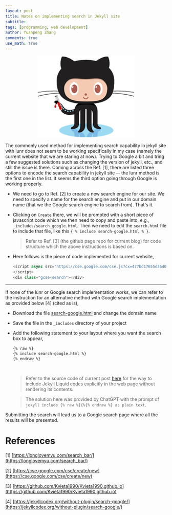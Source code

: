 ```yaml
---
layout: post
title: Notes on implementing search in Jekyll site
subtitle:
tags: [programming, web development]
author: Yuanpeng Zhang
comments: true
use_math: true
---
```


<p align='center'>
<img src="/assets/img/posts/jekyll.png"
   style="border:none;"
   width="300"
   alt="jekyll"
   title="jekyll" />
</p>

The commonly used method for implementing search capability in jekyll site with
lunr does not seem to be working specifically in my case (namely the current
website that we are staring at now). Trying to Google a bit and tring a few
suggested solutions such as changing the version of jekyll, etc., and still the
issue is there. Coming across the Ref. [1], there are listed three options to
encode the search capability in jekyll site -- the lunr method is the first one
in the list. It seems the third option going through Google is working properly.

- We need to go to Ref. [2] to create a new search engine for our site. We need
to specify a name for the search engine and put in our domain name (that we
the Google search engine to search from). That's it.

- Clicking on `Create` there, we will be prompted with a short piece of
javascript code which we then need to copy and paste into, e.g., `_includes/search_google.html`.
Then we need to edit the `search.html` file to include that file, like this `{ % include search-google.html % }`.

  > Refer to Ref. [3] (the github page repo for current blog) for code structure
which the above instructions is based on.

- Here follows is the piece of code implemented for current website,

  ```javascript
  <script async src="https://cse.google.com/cse.js?cx=477bd17655d3640c5">
  </script>
  <div class="gcse-search"></div>
  ```

---

If none of the lunr or Google search implementation works, we can refer to the 
instruction for an alternative method with Google search implementation as
provided below [4] (cited as is),

- Download the file [search-google.html](https://raw.githubusercontent.com/jhvanderschee/jekyllcodex/gh-pages/_includes/search-google.html) and change the domain name
- Save the file in the `_includes` directory of your project
- Add the following statement to your layout where you want the search box to appear,

  ```
  {% raw %}
  {% include search-google.html %}
  {% endraw %}
  ```

  <br>

  > Refer to the source code of current post <a href="https://raw.githubusercontent.com/Kvieta1990/Kvieta1990.github.io/master/_posts/2023-03-14-notes_jekyll_search.md" target="_blank">here</a> for the way to include Jekyll Liquid
  codes explicitly in the web page without rendering its contents.

  > The solution here was provided by ChatGPT with the prompt of `jekyll include {% raw %}{%{% endraw %} as plain text`.

Submitting the search will lead us to a Google search page where all the results
will be presented.

References
===

[1] [https://longlovemyu.com/search_bar/](https://longlovemyu.com/search_bar/)

[2] [https://cse.google.com/cse/create/new](https://cse.google.com/cse/create/new)

[3] [https://github.com/Kvieta1990/Kvieta1990.github.io](https://github.com/Kvieta1990/Kvieta1990.github.io)

[4] [https://jekyllcodex.org/without-plugin/search-google/](https://jekyllcodex.org/without-plugin/search-google/)
